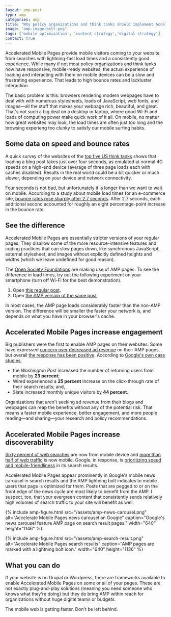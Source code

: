 ```yaml
---
layout: amp-post
type: amp
categories: amp
title: "Why policy organizations and think tanks should implement Accelerated Mobile Pages"
image: "amp-image-bolt.png"
tags: ['mobile optimization', 'content strategy','digital strategy']
contact: true
---
```


Accelerated Mobile Pages provide mobile visitors coming to your website from searches with lightning-fast load times and a consistently good experience. While many if not most policy organizations and think tanks now have responsive, mobile-ready websites, the actual experience of loading and interacting with them on mobile devices can be a slow and frustrating experience. That leads to high bounce rates and lackluster interaction.

The basic problem is this: browsers rendering modern webpages have to deal with with numerous stylesheets, loads of JavaScript, web fonts, and images—all the stuff that makes your webpage rich, beautiful, and great. That's not such a big deal on a desktop or laptop, where good Wi-Fi and loads of computing power make quick work of it all. On mobile, no matter how great websites may look, the load times are often just too long and the browsing experieng too clunky to satisfy our mobile surfing habits.

## Some data on speed and bounce rates

A quick survey of the websites of the [top five US think tanks](http://www.thinktankwatch.com/2016/01/2016-think-tank-rankings-cheat-sheet.html) shows that loading a blog post takes just over four seconds, as emulated at normal 4G speeds on a high-end device (average of three page loads each with caches disabled). Results in the real world could be a bit quicker or much slower, depending on your device and network connectivity.

Four seconds is not bad, but unfortunately it is longer than we want to wait on mobile. According to a study about mobile load times for an e-commerce site, [bounce rates rose sharply after 2.7 seconds](https://www.soasta.com/blog/mobile-web-performance-monitoring-conversion-rate/). After 2.7 seconds, each additional second accounted for roughly an eight percentage-point increase in the bounce rate.

## See the difference

Accelerated Mobile Pages are essentially stricter versions of your regular pages. They disallow some of the more resource-intensive features and coding practices that can slow pages down, like synchronous JavaScript, external stylesheet, and images without explicitly defined heights and widths (which we leave undefined for good reason).

The [Open Society Foundations](https://www.opensocietyfoundations.org/) are making use of AMP pages. To see the difference in load times, try out the following experiment on your smartphone (turn off Wi-Fi for the best demonstration).

1. Open [this regular post](https://www.opensocietyfoundations.org/voices/fight-against-human-trafficking-child-soldiers-get-ignored).  
2. Open [the AMP version of the same post](https://cdn.ampproject.org/c/s/apps.opensocietyfoundations.org/amp/voices/fight-against-human-trafficking-child-soldiers-get-ignored).

In most cases, the AMP page loads considerably faster than the non-AMP version. The difference will be smaller the faster your network is, and depends on what you have in your browser's cache. 

## Accelerated Mobile Pages increase engagement

Big publishers were the first to enable AMP pages on their websites. Some have expressed [concern over decreased ad revenue](https://searchenginewatch.com/2016/10/31/publishers-are-struggling-with-amp-page-monetization/) on their AMP pages, but overall [the response has been positive](http://digiday.com/publishers/publishers-excited-google-amp-traffic-wonder-revenue-will-follow/). According to [Google's own case studies](https://www.ampproject.org/case-studies/), 

- the *Washington Post* increased the number of returning users from mobile by **23 percent**;
- Wired experienced a **25 percent** increase on the click-through rate of their search results; and,
- Slate increased monthly unique visitors by **44 percent**.

Organizations that aren't seeking ad revenue from their blogs and webpages can reap the benefits without any of the potential risk. That means a faster mobile experience, better engagement, and more people reading—and sharing—your research and policy recommendations.

## Accelerated Mobile Pages increase discoverability

[Sixty percent of web searches](http://www.codefuel.com/blog/60-percent-searches-now-mobile-devices/) are now from mobile device and [more than half of web traffic](http://business.newsfactor.com/story.xhtml?story_id=022001GSLLSU) is now mobile. Google, in response, is [prioritizing speed and mobile-friendliness](https://www.wired.com/2016/02/google-will-now-favor-pages-use-fast-loading-tech/) in its search results. 

Accelerated Mobile Pages appear prominently in Google's mobile news carousel in search results and the AMP lightning bolt indicates to mobile users that page is optimized for them. Posts that are pegged to or on the front edge of the news cycle are most likely to benefit from the AMP. I suspect, too, that your evergreen content that consistently sends relatively high volumes of search traffic to your site will benefit as well.

{% include amp-figure.html src="/assets/amp-news-carousel.png" alt="Accelerate Mobile Pages news carousel on Google" caption="Google's news carousel feature AMP page on search result pages." width="640" height="1146" %}

{% include amp-figure.html src="/assets/amp-search-result.png" alt="Accelerate Mobile Pages search results" caption="AMP pages are marked with a lightning bolt icon." width="640" height="1136" %}

## What you can do

If your website is on Drupal or Wordpress, there are frameworks available to enable Accelerated Mobile Pages on some or all of your pages. These are not exactly plug-and-play solutions (meaning you need someone who knows what they're doing) but they do bring AMP within reach for organizations without huge digital teams or budgets. 

The mobile web is getting faster. Don't be left behind.